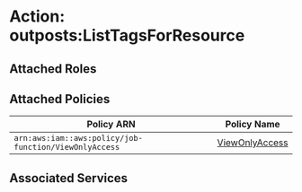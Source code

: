 # Action: outposts:ListTagsForResource

## Attached Roles

## Attached Policies

| Policy ARN | Policy Name |
|------------|-------------|
| `arn:aws:iam::aws:policy/job-function/ViewOnlyAccess` | [ViewOnlyAccess](../policies.md#viewonlyaccess) |

## Associated Services

